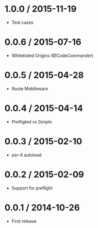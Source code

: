 1.0.0 / 2015-11-19
==================

  * Test cases

0.0.6 / 2015-07-16
==================

  * Whitelisted Origins (@CodeCommander)

0.0.5 / 2015-04-28
==================

  * Route Middleware

0.0.4 / 2015-04-14
==================

  * Prefligted vs Simple

0.0.3 / 2015-02-10
==================

  * psr-4 autoload

0.0.2 / 2015-02-09
==================

  * Support for preflight

0.0.1 / 2014-10-26
==================

 * First release
